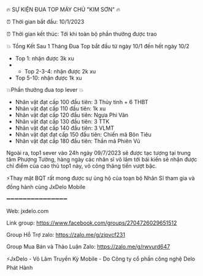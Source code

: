 🔥 SỰ KIỆN ĐUA TOP MÁY CHỦ "KIM SƠN" 🔥

⏰ Thời gian bắt đầu: 10/1/2023

⏰ Thời gian kết thúc: Tới khi toàn bộ phần thưởng được trao

💥 Tổng Kết Sau 1 Tháng Đua Top bắt đầu  từ ngày 10/1 đến hết ngày 10/2

- Top 1: nhận được 3k xu
- - Top 2-3-4: nhận được 2k xu
- Top 5-10: nhận được 1k xu

💥Phần thưởng đua top lever 💥

- Nhân vật đạt cấp 100 đầu tiên:  3 Thủy tinh + 6 THBT
- Nhân vật đạt cấp 110 đầu tiên: 1k xu
- Nhân vật đạt cấp 120 đầu tiên: Ngựa Phi Vân
- Nhân vật đạt cấp 130 đầu tiên:  3 TTK
- Nhân vật đạt cấp 140 đầu tiên: 3 VLMT
- Nhân vật đạt đạt cấp 150 đầu tiên: Chiến mã Bôn Tiêu
- Nhân vật đạt cấp 180 đầu tiên: Thần mã Phiên Vũ

Ngoài ra, top1 sever vào 24h ngày 09/7/2023 sẽ được tạc tượng tại trung tâm Phượng Tường, hàng ngày các nhân sĩ võ lâm tới bái kiến sẽ nhận được chỉ điểm của cao thủ top1 này, võ công thăng tiến vượt bậc.

⚡Thay mặt BQT rất mong được sự ủng hộ của toạn bộ Nhân Sĩ tham gia và đồng hành cùng JxDelo Mobile

➖➖➖➖➖➖➖➖➖➖➖➖➖➖➖

Web:  jxdelo.com

Link group: https://www.facebook.com/groups/2704726029651512

Group Hỗ Trợ zalo:  https://zalo.me/g/zjpvcf231

Group Mua Bán và Thảo Luận Zalo: https://zalo.me/g/rwvurd647

⚡JxDelo - Võ Lâm Truyền Kỳ Mobile - Do  Công ty cổ phần công nghệ Delo Phát Hành
